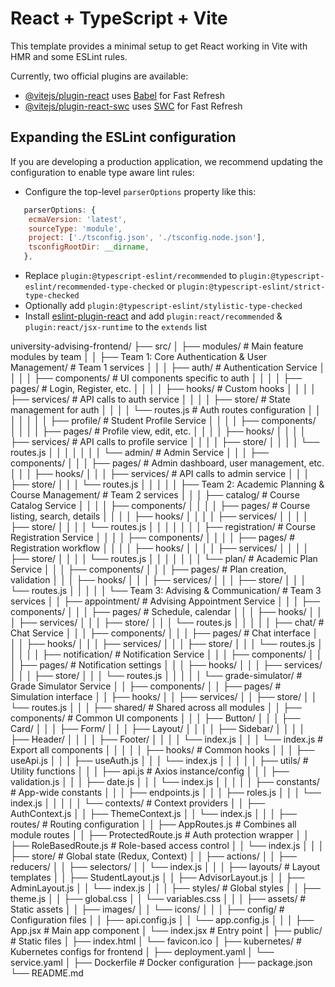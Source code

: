 # React + TypeScript + Vite

This template provides a minimal setup to get React working in Vite with HMR and some ESLint rules.

Currently, two official plugins are available:

- [@vitejs/plugin-react](https://github.com/vitejs/vite-plugin-react/blob/main/packages/plugin-react/README.md) uses [Babel](https://babeljs.io/) for Fast Refresh
- [@vitejs/plugin-react-swc](https://github.com/vitejs/vite-plugin-react-swc) uses [SWC](https://swc.rs/) for Fast Refresh

## Expanding the ESLint configuration

If you are developing a production application, we recommend updating the configuration to enable type aware lint rules:

- Configure the top-level `parserOptions` property like this:

```js
   parserOptions: {
    ecmaVersion: 'latest',
    sourceType: 'module',
    project: ['./tsconfig.json', './tsconfig.node.json'],
    tsconfigRootDir: __dirname,
   },
```

- Replace `plugin:@typescript-eslint/recommended` to `plugin:@typescript-eslint/recommended-type-checked` or `plugin:@typescript-eslint/strict-type-checked`
- Optionally add `plugin:@typescript-eslint/stylistic-type-checked`
- Install [eslint-plugin-react](https://github.com/jsx-eslint/eslint-plugin-react) and add `plugin:react/recommended` & `plugin:react/jsx-runtime` to the `extends` list

university-advising-frontend/
├── src/
│   ├── modules/                 # Main feature modules by team
│   │   ├── Team 1: Core Authentication & User Management/               # Team 1 services
│   │   │   ├── auth/            # Authentication Service
│   │   │   │   ├── components/  # UI components specific to auth
│   │   │   │   ├── pages/       # Login, Register, etc.
│   │   │   │   ├── hooks/       # Custom hooks
│   │   │   │   ├── services/    # API calls to auth service
│   │   │   │   ├── store/       # State management for auth
│   │   │   │   └── routes.js    # Auth routes configuration
│   │   │   │
│   │   │   ├── profile/         # Student Profile Service
│   │   │   │   ├── components/  
│   │   │   │   ├── pages/       # Profile view, edit, etc.
│   │   │   │   ├── hooks/
│   │   │   │   ├── services/    # API calls to profile service
│   │   │   │   ├── store/
│   │   │   │   └── routes.js
│   │   │   │
│   │   │   └── admin/           # Admin Service
│   │   │       ├── components/
│   │   │       ├── pages/       # Admin dashboard, user management, etc.
│   │   │       ├── hooks/
│   │   │       ├── services/    # API calls to admin service
│   │   │       ├── store/
│   │   │       └── routes.js
│   │   │
│   │   ├── Team 2: Academic Planning & Course Management/               # Team 2 services
│   │   │   ├── catalog/         # Course Catalog Service
│   │   │   │   ├── components/
│   │   │   │   ├── pages/       # Course listing, search, details
│   │   │   │   ├── hooks/
│   │   │   │   ├── services/
│   │   │   │   ├── store/
│   │   │   │   └── routes.js
│   │   │   │
│   │   │   ├── registration/    # Course Registration Service
│   │   │   │   ├── components/
│   │   │   │   ├── pages/       # Registration workflow
│   │   │   │   ├── hooks/
│   │   │   │   ├── services/
│   │   │   │   ├── store/
│   │   │   │   └── routes.js
│   │   │   │
│   │   │   └── plan/            # Academic Plan Service
│   │   │       ├── components/
│   │   │       ├── pages/       # Plan creation, validation
│   │   │       ├── hooks/
│   │   │       ├── services/
│   │   │       ├── store/
│   │   │       └── routes.js
│   │   │
│   │   └── Team 3: Advising & Communication/               # Team 3 services
│   │       ├── appointment/     # Advising Appointment Service
│   │       │   ├── components/
│   │       │   ├── pages/       # Schedule, calendar
│   │       │   ├── hooks/
│   │       │   ├── services/
│   │       │   ├── store/
│   │       │   └── routes.js
│   │       │
│   │       ├── chat/            # Chat Service
│   │       │   ├── components/
│   │       │   ├── pages/       # Chat interface
│   │       │   ├── hooks/
│   │       │   ├── services/
│   │       │   ├── store/
│   │       │   └── routes.js
│   │       │
│   │       ├── notification/    # Notification Service
│   │       │   ├── components/
│   │       │   ├── pages/       # Notification settings
│   │       │   ├── hooks/
│   │       │   ├── services/
│   │       │   ├── store/
│   │       │   └── routes.js
│   │       │
│   │       └── grade-simulator/ # Grade Simulator Service
│   │           ├── components/
│   │           ├── pages/       # Simulation interface
│   │           ├── hooks/
│   │           ├── services/
│   │           ├── store/
│   │           └── routes.js
│   │
│   ├── shared/                  # Shared across all modules
│   │   ├── components/          # Common UI components
│   │   │   ├── Button/
│   │   │   ├── Card/
│   │   │   ├── Form/
│   │   │   ├── Layout/
│   │   │   │   ├── Sidebar/
│   │   │   │   ├── Header/
│   │   │   │   ├── Footer/
│   │   │   │   └── index.js
│   │   │   └── index.js         # Export all components
│   │   │
│   │   ├── hooks/               # Common hooks
│   │   │   ├── useApi.js
│   │   │   ├── useAuth.js
│   │   │   └── index.js
│   │   │
│   │   ├── utils/               # Utility functions
│   │   │   ├── api.js           # Axios instance/config
│   │   │   ├── validation.js
│   │   │   ├── date.js
│   │   │   └── index.js
│   │   │
│   │   ├── constants/           # App-wide constants
│   │   │   ├── endpoints.js
│   │   │   ├── roles.js
│   │   │   └── index.js
│   │   │
│   │   └── contexts/            # Context providers
│   │       ├── AuthContext.js
│   │       ├── ThemeContext.js
│   │       └── index.js
│   │
│   ├── routes/                  # Routing configuration
│   │   ├── AppRoutes.js         # Combines all module routes
│   │   ├── ProtectedRoute.js    # Auth protection wrapper
│   │   ├── RoleBasedRoute.js    # Role-based access control
│   │   └── index.js
│   │
│   ├── store/                   # Global state (Redux, Context)
│   │   ├── actions/
│   │   ├── reducers/
│   │   ├── selectors/
│   │   └── index.js
│   │
│   ├── layouts/                 # Layout templates
│   │   ├── StudentLayout.js
│   │   ├── AdvisorLayout.js
│   │   ├── AdminLayout.js
│   │   └── index.js
│   │
│   ├── styles/                  # Global styles
│   │   ├── theme.js
│   │   ├── global.css
│   │   └── variables.css
│   │
│   ├── assets/                  # Static assets
│   │   ├── images/
│   │   └── icons/
│   │
│   ├── config/                  # Configuration files
│   │   ├── api.config.js
│   │   └── app.config.js
│   │
│   ├── App.jsx                  # Main app component
│   └── index.jsx                # Entry point
│
├── public/                      # Static files
│   ├── index.html
│   └── favicon.ico
│
├── kubernetes/                  # Kubernetes configs for frontend
│   ├── deployment.yaml
│   └── service.yaml
│
├── Dockerfile                   # Docker configuration
├── package.json
└── README.md

